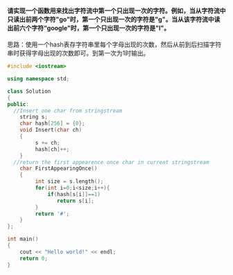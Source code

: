 #### 请实现一个函数用来找出字符流中第一个只出现一次的字符。例如，当从字符流中只读出前两个字符"go"时，第一个只出现一次的字符是"g"。当从该字符流中读出前六个字符“google"时，第一个只出现一次的字符是"l"。
思路：使用一个hash表存字符串里每个字母出现的次数，然后从前到后扫描字符串时获得字母出现的次数即可。到第一次为1时输出。

```cpp
#include <iostream>

using namespace std;

class Solution
{
public:
  //Insert one char from stringstream
    string s;
    char hash[256] = {0};
    void Insert(char ch)
    {
         s += ch;
         hash[ch]++;
    }
  //return the first appearence once char in current stringstream
    char FirstAppearingOnce()
    {
         int size = s.length();
         for(int i=0;i<size;i++){
             if(hash[s[i]]==1)
                return s[i];
         }
         return '#';
    }
};

int main()
{
    cout << "Hello world!" << endl;
    return 0;
}

```


